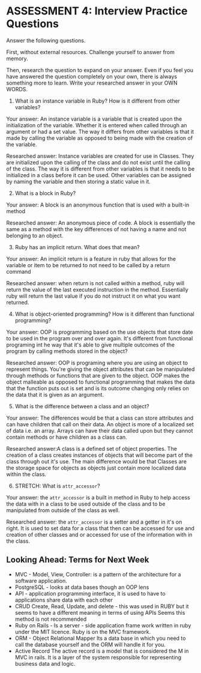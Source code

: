 # ASSESSMENT 4: Interview Practice Questions
Answer the following questions.

First, without external resources. Challenge yourself to answer from memory.

Then, research the question to expand on your answer. Even if you feel you have answered the question completely on your own, there is always something more to learn. Write your researched answer in your OWN WORDS.  

1. What is an instance variable in Ruby? How is it different from other variables?

  Your answer: An instance variable is a variable that is created upon the initialization of the variable. Whether it is entered when called through an argument or had a set value. The way it differs from other variables is that it made by calling the variable as opposed to being made with the creation of the variable.

  Researched answer: Instance variables are created for use in Classes. They are initialized upon the calling of the class and do not exist until the calling of the class. The way it is different from other variables is that it needs to be initialized in a class before it can be used. Other variables can be assigned by naming the variable and then storing a static value in it.



2. What is a block in Ruby?

  Your answer: A block is an anonymous function that is used with a built-in method

  Researched answer: An anonymous piece of code. A block is essentially the same as a method with the key differences of not having a name and not belonging to an object.



3. Ruby has an implicit return. What does that mean?

  Your answer: An implicit return is a feature in ruby that allows for the variable or item to be returned to not need to be called by a return command 

  Researched answer: when return is not called within a method, ruby will return the value of the last executed instruction in the method. Essentially ruby will return the last value if you do not instruct it on what you want returned.



4. What is object-oriented programming? How is it different than functional programming?

  Your answer: OOP is programming based on the use objects that store date to be used in the program over and over again. It's different from functional programing int he way that it's able to give multiple outcomes of the program by calling methods stored in the object?

  Researched answer: OOP is programing where you are using an object to represent things. You're giving the object attributes that can be manipulated through methods or functions that are given to the object. OOP makes the object malleable as opposed to functional programming that makes the data that the function puts out is set and is its outcome changing only relies on the data that it is given as an argument.



5. What is the difference between a class and an object?

  Your answer:  The differences would be that a class can store attributes and can have children that call on their data. An object is more of a localized set of data i.e. an array. Arrays can have their data called upon but they cannot contain methods or have children as a class can.

  Researched answer:A class is a defined set of object properties. The creation of a class creates instances of objects that will become part of the class through out it's use. The main difference would be that Classes are the storage space for objects as objects just contain more localized data within the class.



6. STRETCH: What is `attr_accessor`?

  Your answer: the  `attr_accessor` is a built in method in Ruby to help access the data with in a class to be used outside of the class and to be manipulated from outside of the class as well.

  Researched answer: the `attr_accessor` is a setter and a getter in it's on right. It is used to set data for a class that then can be accessed for use and creation of other classes and or accessed for use of the information with in the class.



## Looking Ahead: Terms for Next Week
- MVC - Model, View, Controller: is a pattern of the architecture for a software application. 
- PostgreSQL - looks at data bases though an OOP lens
- API - application programming interface, it is used to have to applications share data with each other
- CRUD Create, Read, Update, and delete - this was used in RUBY but it seems to have a different meaning in terms of using APIs Seems this method is not recommended
- Ruby on Rails - Is a server - side application frame work written in ruby under the MIT licence. Ruby is on the MVC framework.
- ORM - Object Relational Mapper Its a data base in which you need to call the database yourself and the ORM will handle it for you.
- Active Record The active record is a model that is considered the M in MVC in rails. It is a layer of the system responsible for representing business data and logic.
